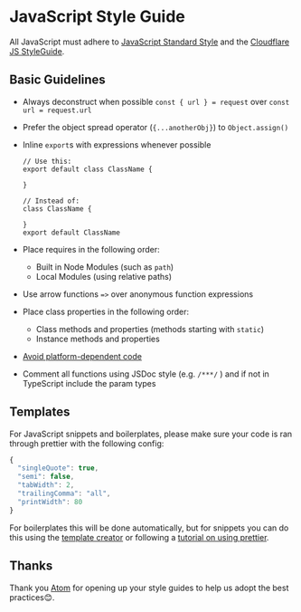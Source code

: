 # JavaScript Style Guide

All JavaScript must adhere to [JavaScript Standard Style](https://standardjs.com/) and the [Cloudflare JS StyleGuide](./style/javascript).

## Basic Guidelines

- Always deconstruct when possible `const { url } = request` over `const url = request.url`

- Prefer the object spread operator (`{...anotherObj}`) to `Object.assign()`

- Inline `export`s with expressions whenever possible

  ```
  // Use this:
  export default class ClassName {

  }

  // Instead of:
  class ClassName {

  }
  export default ClassName
  ```

- Place requires in the following order:

  - Built in Node Modules (such as `path`)
  - Local Modules (using relative paths)

- Use arrow functions `=>` over anonymous function expressions

- Place class properties in the following order:

  - Class methods and properties (methods starting with `static`)
  - Instance methods and properties

- [Avoid platform-dependent code](https://flight-manual.atom.io/hacking-atom/sections/cross-platform-compatibility/)

* Comment all functions using JSDoc style (e.g. `/***/` ) and if not in TypeScript include the param types

## Templates

For JavaScript snippets and boilerplates, please make sure your code is ran through prettier with the following config:

```javascript .prettierrc
{
  "singleQuote": true,
  "semi": false,
  "tabWidth": 2,
  "trailingComma": "all",
  "printWidth": 80
}
```

For boilerplates this will be done automatically, but for snippets you can do this using the [template creator](https://github.com/victoriabernard92/workers-template-creator) or following a [tutorial on using prettier](https://medium.com/dailyjs/getting-started-with-prettier-writing-clean-concise-code-6838e0912175).

## Thanks

Thank you [Atom](https://atom.io/) for opening up your style guides to help us adopt the best practices:blush:.
